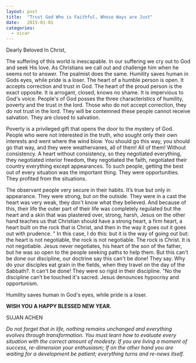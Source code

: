 ```yaml
---
layout: post
title:  "Trust God Who is Faithful, Whose Ways are Just"
date:   2015-01-01
categories: 
  - vicar
---
```

Dearly Beloved In Christ,

The suffering of this world is inescapable. In our suffering we cry out to God and seek His love. As Christians we call out and challenge him when he seems not to answer.  The psalmist does the same. Humility saves human in Gods eyes, while pride is a loser. The heart of a humble person is open. It accepts correction and trust in God. The heart of the proud person is the exact opposite. It is arrogant, closed, knows no shame. It is impervious to God's voice. People's of God posses the three characteristics of humility, poverty and the trust in the lord. Those who do not accept correction, they do not trust in the lord. They will be contemned these people cannot receive  salvation. They are closed to salvation.

Poverty is a privileged gift that opens the door to the mystery of God. People who were not interested in the truth, who sought only their own interests and went where the wind blow. You should go this way, you should go that way, and they were weathervanes, all of them! All of them! Without consistency. A heart without consistency, so they negotiated everything, they negotiated interior freedom, they negotiated the faith, negotiated their country everything except appearances. To such people, getting the best out of every situation was the important thing. They were opportunities. They profited from the situations.

The observant people very secure in their habits. It’s true but only in appearance. They were strong, but on the outside.  They were in a cast the heart was very weak, they don't know what they believed. And because of this, their life the outer part of their life was completely regulated but the heart and a skin that was plastered over, strong, harsh, Jesus on the other hand teaches us that Christian should have a strong heart, a firm heart, a heart built on the rock that is Christ, and then in the way it goes out it goes out with prudence. " In this case, I do this: but it is the way of going out but: the heart is not negotiable, the rock is not negotiable. The rock is Christ. It is not negotiable. Jesus never negotiates, his heart of the son of the father, but he was so open to the people seeking paths to help them. But this can't be done our discipline, our doctrine say this can't be done! They say. Why do your disciples eat grain in the fields, when they travel on the day of the Sabbath?. It can't be done! They were so rigid in their discipline. "No the discipline can’t be touched it's sacred. Jesus denounces hypocrisy and opportunism.

 

Humility saves human in God's eyes, while pride is a loser.

**WISH YOU A HAPPY BLESSED NEW YEAR.**

SUJAN ACHEN

 

*Do not forget that in life, nothing remains unchanged and everything evolves through transformation. You must learn how to evaluate every situation with the correct amount of modesty. If you are living a moment of success, re-dimension your enthusiasm; If on the other hand you are waiting for a development be patient; everything turns and re-news itself.*
